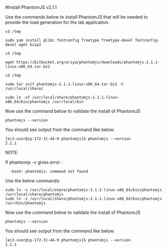 #Install PhantomJS v2.1.1

Use the commands below to install PhantomJS that will be needed to provide the load generation for the lab application.

    cd /tmp

    sudo yum install glibc fontconfig freetype freetype-devel fontconfig-devel wget bzip2

    cd /tmp

    wget https://bitbucket.org/ariya/phantomjs/downloads/phantomjs-2.1.1-linux-x86_64.tar.bz2
    
    cd /tmp

    sudo tar xvjf phantomjs-2.1.1-linux-x86_64.tar.bz2 -C /usr/local/share/

    sudo ln -sf /usr/local/share/phantomjs-2.1.1-linux-x86_64/bin/phantomjs /usr/local/bin
    
Now use the command below to validate the install of PhantomJS

    phantomjs --version
    
You should see output from the command like below.

    [ec2-user@ip-172-31-44-9 phantomjs]$ phantomjs --version
    2.1.1
    
NOTE:

If phantomjs -v gives error : 
      
      -bash: phantomjs: command not found
      
Use the below commands:

    sudo ln -s /usr/local/share/phantomjs-2.1.1-linux-x86_64/bin/phantomjs /usr/local/share/phantomjs
    sudo ln -s /usr/local/share/phantomjs-2.1.1-linux-x86_64/bin/phantomjs /usr/bin/phantomjs
    
Now use the command below to validate the install of PhantomJS

    phantomjs --version
    
You should see output from the command like below.

    [ec2-user@ip-172-31-44-9 phantomjs]$ phantomjs --version
    2.1.1
